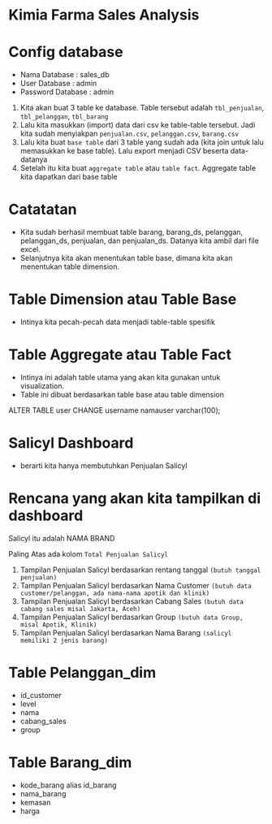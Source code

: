 # Kimia Farma Sales Analysis

# Config database

- Nama Database     : sales_db
- User Database     : admin
- Password Database : admin



1. Kita akan buat 3 table ke database. Table tersebut adalah `tbl_penjualan`, `tbl_pelanggan`, `tbl_barang`
2. Lalu kita masukkan (import) data dari csv ke table-table tersebut. Jadi kita sudah menyiakpan `penjualan.csv`, `pelanggan.csv`, `barang.csv`
3. Lalu kita buat `base table` dari 3 table yang sudah ada (kita join untuk lalu memasukkan ke base table). Lalu export menjadi CSV beserta data-datanya
4. Setelah itu kita buat `aggregate table` atau `table fact`. Aggregate table kita dapatkan dari base table

# Catatatan

- Kita sudah berhasil membuat table barang, barang_ds, pelanggan, pelanggan_ds, penjualan, dan penjualan_ds. Datanya kita ambil dari file excel.
- Selanjutnya kita akan menentukan table base, dimana kita akan menentukan table dimension.

# Table Dimension atau Table Base
- Intinya kita pecah-pecah data menjadi table-table spesifik

# Table Aggregate atau Table Fact
- Intinya ini adalah table utama yang akan kita gunakan untuk visualization.
- Table ini dibuat berdasarkan table base atau table dimension


ALTER TABLE user CHANGE username namauser varchar(100);

# Salicyl Dashboard 
- berarti kita hanya membutuhkan Penjualan Salicyl

# Rencana yang akan kita tampilkan di dashboard
Salicyl itu adalah NAMA BRAND

Paling Atas ada kolom `Total Penjualan Salicyl`

1. Tampilan Penjualan Salicyl berdasarkan rentang tanggal `(butuh tanggal penjualan)`
2. Tampilan Penjualan Salicyl berdasarkan Nama Customer `(butuh data customer/pelanggan, ada nama-nama apotik dan klinik)`
3. Tampilan Penjualan Salicyl berdasarkan Cabang Sales `(butuh data cabang sales misal Jakarta, Aceh)`
4. Tampilan Penjualan Salicyl berdasarkan Group `(butuh data Group, misal Apotik, Klinik)`
5. Tampilan Penjualan Salicyl berdasarkan Nama Barang `(salicyl memiliki 2 jenis barang)`

# Table Pelanggan_dim
- id_customer
- level
- nama
- cabang_sales
- group

# Table Barang_dim
- kode_barang alias id_barang
- nama_barang
- kemasan
- harga
